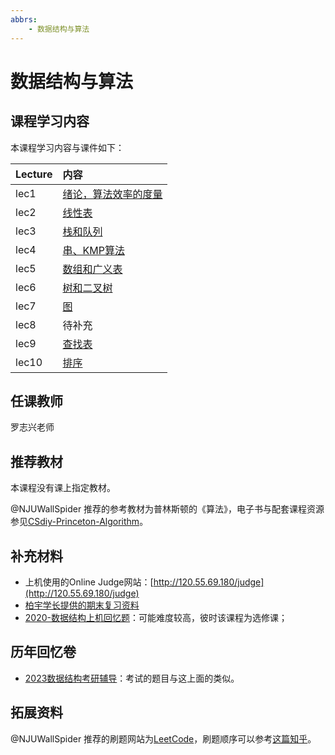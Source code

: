 ```yaml
---
abbrs:
    - 数据结构与算法
---
```


# 数据结构与算法

## 课程学习内容



本课程学习内容与课件如下：




| Lecture | 内容                          |
| :------ | :---------------------------- |
| lec1    | [绪论，算法效率的度量](1.pdf) |
| lec2    | [线性表](2.pdf)               |
| lec3    | [栈和队列](3.pdf)             |
| lec4    | [串、KMP算法](4.pdf)          |
| lec5    | [数组和广义表](5.pdf)         |
| lec6    | [树和二叉树](6.pdf)           |
| lec7    | [图](7.pdf)                   |
| lec8    | 待补充                        |
| lec9    | [查找表](9.pdf)               |
| lec10   | [排序](10.pdf)                |




## 任课教师
罗志兴老师

## 推荐教材
本课程没有课上指定教材。

@NJUWallSpider 推荐的参考教材为普林斯顿的《算法》，电子书与配套课程资源参见[CSdiy-Princeton-Algorithm](https://algs4.cs.princeton.edu/home/)。


## 补充材料
- 上机使用的Online Judge网站：[http://120.55.69.180/judge](http://120.55.69.180/judge)
- [柏宇学长提供的期末复习资料](数据结构.pdf)
- [2020-数据结构上机回忆题](2020-OJ.zip)：可能难度较高，彼时该课程为选修课；


## 历年回忆卷
- [2023数据结构考研辅导](https://box.nju.edu.cn/f/f74f75919a8141b0af10/?dl=1)：考试的题目与这上面的类似。


## 拓展资料

<!-- @NJUWallSpider 推荐的拓展课程为Berkeley的[CS61B](https://csdiy.wiki/%E6%95%B0%E6%8D%AE%E7%BB%93%E6%9E%84%E4%B8%8E%E7%AE%97%E6%B3%95/CS61B/#_1)和Princeton的[AlgorithmⅠ&Ⅱ](https://csdiy.wiki/%E6%95%B0%E6%8D%AE%E7%BB%93%E6%9E%84%E4%B8%8E%E7%AE%97%E6%B3%95/Algo/#_1)。二者都使用Java讲授，前者会有保姆级的 Java 教程，把 Java 的核心语法与特性事无巨细地讲授，同时让学生有机会接触上千行的工程代码，通过 Java 初步领会软件工程的思想（转自CSdiy），包含课上没有覆盖的并查集、B树、红黑树、四叉树、Kd树等内容；后者（特别是AlgorithmⅡ）专注高级算法的讲授，包括课上没有覆盖的网络流算法、基数排序、Tries、正则表达式、数据压缩等算法。两门课程都有极具挑战性的实操Project，如果能完成，你会比现在强得多。更多计算机方面的学习内容可以前往CSdiy查看。 -->

@NJUWallSpider 推荐的刷题网站为[LeetCode](https://leetcode.cn/)，刷题顺序可以参考[这篇知乎](https://www.zhihu.com/question/32019460/answer/887877092)。